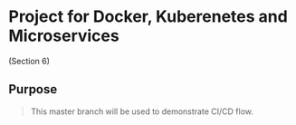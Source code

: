 # Project for Docker, Kuberenetes and Microservices 
(Section 6)

## Purpose
> This master branch will be used to demonstrate CI/CD flow. 

